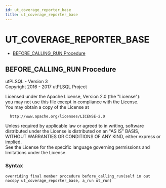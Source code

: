 ```yaml
---
id: ut_coverage_reporter_base
title: ut_coverage_reporter_base
---
```


# UT_COVERAGE_REPORTER_BASE






- [BEFORE_CALLING_RUN Procedure](#before_calling_run)












 
## BEFORE_CALLING_RUN Procedure<a name="before_calling_run"></a>


<p>
<p>utPLSQL - Version 3<br />  Copyright 2016 - 2017 utPLSQL Project</p><p>  Licensed under the Apache License, Version 2.0 (the &quot;License&quot;):<br />  you may not use this file except in compliance with the License.<br />  You may obtain a copy of the License at</p><pre><code>  http://www.apache.org/licenses/LICENSE-2.0</code></pre><p>  Unless required by applicable law or agreed to in writing, software<br />  distributed under the License is distributed on an &quot;AS IS&quot; BASIS,<br />  WITHOUT WARRANTIES OR CONDITIONS OF ANY KIND, either express or implied.<br />  See the License for the specific language governing permissions and<br />  limitations under the License.</p>
</p>

### Syntax
```plsql
overriding final member procedure before_calling_run(self in out nocopy ut_coverage_reporter_base, a_run ut_run)
```

 





 
